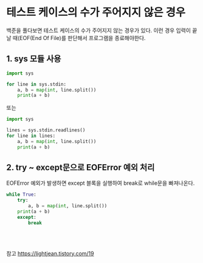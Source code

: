 # 테스트 케이스의 수가 주어지지 않은 경우

백준을 풀다보면 테스트 케이스의 수가 주어지지 않는 경우가 있다. 이런 경우 입력이 끝날 때(EOF(End Of File)를 판단해서 프로그램을 종료해야한다.

## 1. sys 모듈 사용

```python
import sys

for line in sys.stdin:
    a, b = map(int, line.split())
    print(a + b)
```

또는

```python
import sys

lines = sys.stdin.readlines()
for line in lines:
    a, b = map(int, line.split())
    print(a + b)
```

## 2. try ~ except문으로 EOFError 예외 처리

EOFError 예외가 발생하면 except 블록을 실행하여 break로 while문을 빠져나온다.

```python
while True:
    try:
        a, b = map(int, line.split())
    print(a + b)
    except:
        break
```

<br><br>

참고
<https://lightjean.tistory.com/19>